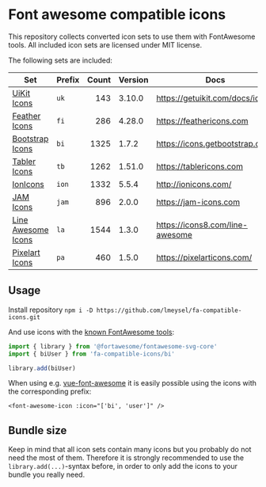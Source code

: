 # Font awesome compatible icons

This repository collects converted icon sets to use them with FontAwesome tools. All included icon sets are licensed under MIT license.

The following sets are included:

| Set | Prefix | Count | Version | Docs |
| --- | --- | ---:| --- | --- |
| [UiKit Icons](https://htmlpreview.github.io/?https://github.com/lmeysel/fa-compatible-icons/blob/master/_sprites/uk.html) |`uk` | 143 | 3.10.0 | https://getuikit.com/docs/icon |
| [Feather Icons](https://htmlpreview.github.io/?https://github.com/lmeysel/fa-compatible-icons/blob/master/_sprites/fi.html) |`fi` | 286 | 4.28.0 | https://feathericons.com |
| [Bootstrap Icons](https://htmlpreview.github.io/?https://github.com/lmeysel/fa-compatible-icons/blob/master/_sprites/bi.html) |`bi` | 1325 | 1.7.2 | https://icons.getbootstrap.com/ |
| [Tabler Icons](https://htmlpreview.github.io/?https://github.com/lmeysel/fa-compatible-icons/blob/master/_sprites/tb.html) |`tb` | 1262 | 1.51.0 | https://tablericons.com |
| [IonIcons](https://htmlpreview.github.io/?https://github.com/lmeysel/fa-compatible-icons/blob/master/_sprites/ion.html) |`ion` | 1332 | 5.5.4 | http://ionicons.com/ |
| [JAM Icons](https://htmlpreview.github.io/?https://github.com/lmeysel/fa-compatible-icons/blob/master/_sprites/jam.html) |`jam` | 896 | 2.0.0 | https://jam-icons.com |
| [Line Awesome Icons](https://htmlpreview.github.io/?https://github.com/lmeysel/fa-compatible-icons/blob/master/_sprites/la.html) |`la` | 1544 | 1.3.0 | https://icons8.com/line-awesome |
| [Pixelart Icons](https://htmlpreview.github.io/?https://github.com/lmeysel/fa-compatible-icons/blob/master/_sprites/pa.html) |`pa` | 460 | 1.5.0 | https://pixelarticons.com/ |


## Usage

Install repository
`npm i -D https://github.com/lmeysel/fa-compatible-icons.git`

And use icons with the [known FontAwesome tools](https://fontawesome.com/how-to-use/on-the-web/advanced/svg-javascript-core#comparing):

```typescript
import { library } from '@fortawesome/fontawesome-svg-core'
import { biUser } from 'fa-compatible-icons/bi'

library.add(biUser)
```

When using e.g. [vue-font-awesome](https://github.com/FortAwesome/vue-fontawesome) it is easily possible using the icons with the corresponding prefix:

```vue
<font-awesome-icon :icon="['bi', 'user']" />
```

## Bundle size

Keep in mind that all icon sets contain many icons but you probably do not need the most of them. Therefore it is strongly recommended to use the `library.add(...)`-syntax before, in order to only add the icons to your bundle you really need.